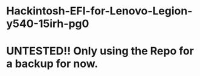 # Hackintosh-EFI-for-Lenovo-Legion-y540-15irh-pg0

# UNTESTED!! Only using the Repo for a backup for now. 

